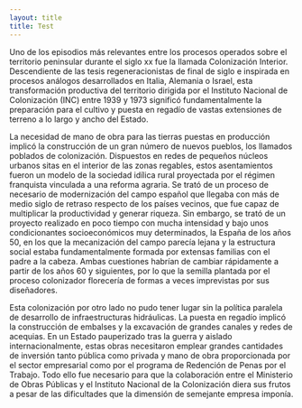 ```yaml
---
layout: title
title: Test
---
```


Uno de los episodios más relevantes entre los procesos operados sobre el territorio peninsular durante el siglo xx fue la llamada Colonización Interior. Descendiente de las tesis regeneracionistas de final de siglo e inspirada en procesos análogos desarrollados en Italia, Alemania o Israel, esta transformación productiva del territorio dirigida por el Instituto Nacional de Colonización (INC) entre 1939 y 1973 significó fundamentalmente la preparación para el cultivo y puesta en regadío de vastas extensiones de terreno a lo largo y ancho del Estado.

La necesidad de mano de obra para las tierras puestas en producción implicó la construcción de un gran número de nuevos pueblos, los llamados poblados de colonización. Dispuestos en redes de pequeños núcleos urbanos sitas en el interior de las zonas regables, estos asentamientos fueron un modelo de la sociedad idílica rural proyectada por el régimen franquista vinculada a una reforma agraria. Se trató de un proceso de necesario de modernización del campo español que llegaba con más de medio siglo de retraso respecto de los países vecinos, que fue capaz de multiplicar la productividad y generar riqueza. Sin embargo, se trató de un proyecto realizado en poco tiempo con mucha intensidad y bajo unos condicionantes socioeconómicos muy determinados, la España de los años 50, en los que la mecanización del campo parecía lejana y la estructura social estaba fundamentalmente formada por extensas familias con el padre a la cabeza. Ambas cuestiones habrían de cambiar rápidamente a partir de los años 60 y siguientes, por lo que la semilla plantada por el proceso colonizador florecería de formas a veces imprevistas por sus diseñadores.

Esta colonización por otro lado no pudo tener lugar sin la política paralela de desarrollo de infraestructuras hidráulicas. La puesta en regadío implicó la construcción de embalses y la excavación de grandes canales y redes de acequias. En un Estado pauperizado tras la guerra y aislado internacionalmente, estas obras necesitaron emplear grandes cantidades de inversión tanto pública como privada y mano de obra proporcionada por el sector empresarial como por el programa de Redención de Penas por el Trabajo. Todo ello fue necesario para que la colaboración entre el Ministerio de Obras Públicas y el Instituto Nacional de la Colonización diera sus frutos a pesar de las dificultades que la dimensión de semejante empresa imponía.
